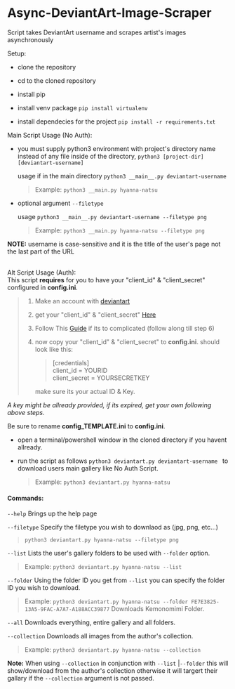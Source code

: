 # Async-DeviantArt-Image-Scraper
Script takes DeviantArt username and scrapes artist's images asynchronously

Setup:
* clone the repository

* cd to the cloned repository

* install pip

* install venv package
 `pip install virtualenv`

 * install dependecies for the project `pip install -r requirements.txt`  


Main Script Usage (No Auth):

 * you must supply python3 environment with project's directory name instead of any file inside of the directory, `python3 [project-dir] [deviantart-username]`

   usage if in the main directory `python3 __main__.py deviantart-username`

   > Example: `python3 __main.py hyanna-natsu`

* optional argument `--filetype`

  usage `python3 __main__.py deviantart-username --filetype png`

  > Example: `python3 __main.py hyanna-natsu --filetype png`

**NOTE:** username is case-sensitive and it is the title of the user's page not the last part of the URL    
<br />

Alt Script Usage (Auth):  
This script **requires** for you to have your "client_id" & "client_secret" configured in **config.ini**.

> 1. Make an account with [deviantart](https://www.deviantart.com/join/)
>
> 2. get your "client_id" & "client_secret" [Here](https://www.deviantart.com/developers/apps)
>
> 3. Follow This [Guide](https://www.wfdownloader.xyz/blog/how-to-bulk-download-deviantart-images-and-videos-via-api) if its to complicated (follow along till step 6)
>
> 4. now copy your "client_id" & "client_secret" to **config.ini**.
>    should look like this:
>
>    > [credentials]  
>    > client_id = YOURID  
>    > client_secret = YOURSECRETKEY  
>
>    make sure its your actual ID & Key.

*A key might be allready provided, if its expired, get your own following above steps*.

Be sure to rename **config_TEMPLATE.ini** to **config.ini**.

- open a terminal/powershell window in the cloned directory if you havent allready.

- run the script as follows `python3 deviantart.py deviantart-username ` to download users main gallery like No Auth Script.

  > Example: `python3 deviantart.py hyanna-natsu`

#### Commands:

`--help` Brings up the help page   

`--filetype` Specify the filetype you wish to downlaod as (jpg, png, etc...)   

> `python3 deviantart.py hyanna-natsu --filetype png`

`--list` Lists the user's gallery folders to be used with `--folder` option.    

> Example: `python3 deviantart.py hyanna-natsu --list`

`--folder` Using the folder ID you get from `--list` you can specify the folder ID you wish to download.

> Example: `python3 deviantart.py hyanna-natsu --folder FE7E3825-13A5-9FAC-A7A7-A188ACC39877` Downloads Kemonomimi Folder.

`--all` Downloads everything, entire gallery and all folders.

`--collection` Downloads all images from the author's collection.    

> Example: `python3 deviantart.py hyanna-natsu --collection`  

**Note:** When using `--collection` in conjunction with `--list` |`--folder` this will show/download from the author's collection otherwise it will targert their gallary if the `--collection` argument is not passed. 
